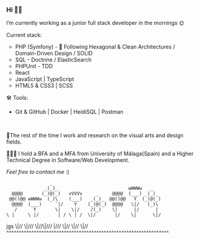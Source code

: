 <h3>Hi 👋🏻 </h3>

<p>I’m currently working as a junior full stack developer in the mornings 🌞</p>

<p>Current stack:</p>

<ul style="list-style-type:circle;">
    <li>PHP (Symfony) - 🌿 Following Hexagonal & Clean Architectures / Domain-Driven Design / SOLID</li>
    <li>SQL - Doctrine / ElasticSearch</li>
    <li>PHPUnit - TDD</li>
    <li>React</li>
    <li>JavaScript | TypeScript</li>
    <li>HTML5 & CSS3 | SCSS</li>
</ul>

<p>🛠 Tools:</p>

<ul>
    <li>Git & GitHub | Docker | HeidiSQL | Postman</li>
</ul>

<br>

<p>🌼The rest of the time I work and research on the visual arts and design fields.</p>

<p>👩🏻‍🎓 I hold a BFA and a MFA from University of Málaga(Spain) and a Higher Technical Degree in Software/Web Development.</p>

<p><i>Feel free to contact me</i> :)</p>

                    _
                  _(_)_                          wWWWw   _
      @@@@       (_)@(_)   vVVVv     _     @@@@  (___) _(_)_
     @@()@@ wWWWw  (_)\    (___)   _(_)_  @@()@@   Y  (_)@(_)
      @@@@  (___)     `|/    Y    (_)@(_)  @@@@   \|/   (_)\
       /      Y       \|    \|/    /(_)    \|      |/      |
    \ |     \ |/       | / \ | /  \|/       |/    \|      \|/
jgs \\|//   \\|///  \\\|//\\\|/// \|///  \\\|//  \\|//  \\\|// 
^^^^^^^^^^^^^^^^^^^^^^^^^^^^^^^^^^^^^^^^^^^^^^^^^^^^^^^^^^^^^^^^^


